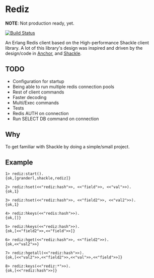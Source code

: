 # Rediz
**NOTE**: Not production ready, yet.

[![Build Status](https://travis-ci.org/shezarkhani/rediz.svg?branch=master)](https://travis-ci.org/shezarkhani/rediz)

An Erlang Redis client based on the High-performance Shackle client library.
A lot of this library's design was inspired and driven by the design/code in [Anchor](https://github.com/lpgauth/anchor), 
and [Shackle](https://github.com/lpgauth/shackle).

## TODO
* Configuration for startup
* Being able to run multiple redis connection pools
* Rest of client commands
* Faster decoding
* Multi/Exec commands
* Tests
* Redis AUTH on connection
* Run SELECT DB command on connection

## Why
To get familiar with Shackle by doing a simple/small project.

## Example
```
1> rediz:start().
{ok,[granderl,shackle,rediz]}

2> rediz:hset(<<"rediz:hash">>, <<"field">>, <<"val">>).
{ok,1}

3> rediz:hset(<<"rediz:hash">>, <<"field2">>, <<"val2">>).
{ok,1}

4> rediz:hkeys(<<"redis:hash">>).
{ok,[]}

5> rediz:hkeys(<<"rediz:hash">>).
{ok,[<<"field2">>,<<"field">>]}

6> rediz:hget(<<"rediz:hash">>, <<"field2">>).
{ok,<<"val2">>}

7> rediz:hgetall(<<"rediz:hash">>).
{ok,[<<"val2">>,<<"field2">>,<<"val">>,<<"field">>]}

8> rediz:keys(<<"rediz:*">>).
{ok,[<<"rediz:hash">>]}
```